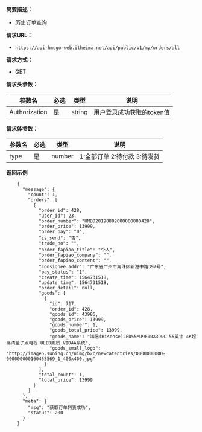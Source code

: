 **简要描述：** 

- 历史订单查询

**请求URL：** 

- `https://api-hmugo-web.itheima.net/api/public/v1/my/orders/all`

**请求方式：**

- GET

**请求头参数：**

| 参数名        | 必选 | 类型   | 说明                      |
| ------------- | ---- | ------ | ------------------------- |
| Authorization | 是   | string | 用户登录成功获取的token值 |

**请求体参数**：

| 参数名 | 必选 | 类型   | 说明                         |
| ------ | ---- | ------ | ---------------------------- |
| type   | 是   | number | 1:全部订单 2:待付款 3:待发货 |

 **返回示例**

```
    {
      "message": {
        "count": 1,
        "orders": [
          {
            "order_id": 428,
            "user_id": 23,
            "order_number": "HMDD20190802000000000428",
            "order_price": 13999,
            "order_pay": "0",
            "is_send": "否",
            "trade_no": "",
            "order_fapiao_title": "个人",
            "order_fapiao_company": "",
            "order_fapiao_content": "",
            "consignee_addr": "广东省广州市海珠区新港中路397号",
            "pay_status": "1",
            "create_time": 1564731518,
            "update_time": 1564731518,
            "order_detail": null,
            "goods": [
              {
                "id": 717,
                "order_id": 428,
                "goods_id": 43986,
                "goods_price": 13999,
                "goods_number": 1,
                "goods_total_price": 13999,
                "goods_name": "海信(Hisense)LED55MU9600X3DUC 55英寸 4K超高清量子点电视 ULED画质 VIDAA系统",
                "goods_small_logo": "http://image5.suning.cn/uimg/b2c/newcatentries/0000000000-000000000160455569_1_400x400.jpg"
              }
            ],
            "total_count": 1,
            "total_price": 13999
          }
        ]
      },
      "meta": {
        "msg": "获取订单列表成功",
        "status": 200
      }
    }
```